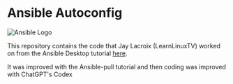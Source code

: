 # Ansible Autoconfig
![Ansible Logo](https://www.learnlinux.tv/wp-content/uploads/2020/12/ansible-e1607524003363.png)

This repository contains the code that Jay Lacroix (LearnLinuxTV) worked on from the Ansible Desktop tutorial [here](https://youtu.be/gIDywsGBqf4).

It was improved with the Ansible-pull tutorial and then coding was improved with ChatGPT's Codex
